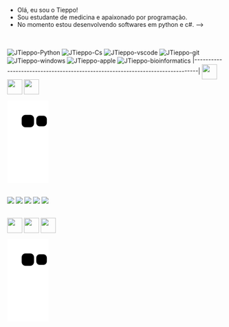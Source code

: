 
- Olá, eu sou o Tieppo!
- Sou estudante de medicina e apaixonado por programação.
- No momento estou desenvolvendo softwares em python e c#.
-->
##
</div>
<div style="display: inline_block"><br>
  <img align="center" alt="JTieppo-Python" height="35" width="35" src="https://cdn-icons-png.flaticon.com/512/5968/5968350.png">
  <img align="center" alt="JTieppo-Cs" height="35" width="35" src="https://cdn-icons-png.flaticon.com/512/6132/6132221.png">
  <img align="center" alt="JTieppo-vscode" height="35" width="35" src="https://cdn-icons-png.flaticon.com/512/906/906324.png">
  <img align="center" alt="JTieppo-git" height="35" width="35" src="https://cdn-user-icons.flaticon.com/88167/88167992/1671314152977.svg?token=exp=1671315096~hmac=f3c1ba297687a15b6e683acbdd80a010">
  <img align="center" alt="JTieppo-windows" height="35" width="35" src="https://cdn-icons-png.flaticon.com/512/906/906308.png">
  <img align="center" alt="JTieppo-apple" height="35" width="35" src="https://cdn-user-icons.flaticon.com/88167/88167992/1671314487805.svg?token=exp=1671315393~hmac=315cd2b7ef09bde7e05db3c5f73d2c24">
  <img align="center" alt="JTieppo-bioinformatics" height="35" width="35" src="https://cdn-icons-png.flaticon.com/512/1753/1753343.png"> 
   |-------------------------------------------------------------------------------|
  <a href="https://instagram.com/e.tieppo" target="_blank"><img align="center" height="35" width="35" src="https://cdn-icons-png.flaticon.com/512/3955/3955024.png" target="_blank"></a>
  <a href="https://www.linkedin.com/in/emerson-tieppo-jr-13808725b/" target="_blank"><img align="center" height="35" width="35" src="https://cdn-icons-png.flaticon.com/512/145/145807.png" target="_blank"></a>
 	 <a href="https://www.freelancer.com/u/ETieppo" target="_blank"><img align="center" height="35" width="35" src="https://cdn-icons-png.flaticon.com/512/3294/3294838.png" target="_blank"></a>
 
  ![Snake animation](https://github.com/JTieppo/JTieppo/blob/output/github-contribution-grid-snake.svg)
</div>

##

 <div>
  <a href="https://github.com/JTieppo">

   
[![](https://raw.githubusercontent.com/JTieppo/JTieppo/main/profile-summary-card-output/2077/0-profile-details.svg)](https://github.com/vn7n24fzkq/github-profile-summary-cards)
[![](https://raw.githubusercontent.com/JTieppo/JTieppo/main/profile-summary-card-output/2077/1-repos-per-language.svg)](https://github.com/vn7n24fzkq/github-profile-summary-cards) [![](https://raw.githubusercontent.com/JTieppo/JTieppo/main/profile-summary-card-output/2077/2-most-commit-language.svg)](https://github.com/vn7n24fzkq/github-profile-summary-cards)
[![](https://raw.githubusercontent.com/JTieppo/JTieppo/main/profile-summary-card-output/2077/3-stats.svg)](https://github.com/vn7n24fzkq/github-profile-summary-cards) [![](https://raw.githubusercontent.com/JTieppo/JTieppo/main/profile-summary-card-output/2077/4-productive-time.svg)](https://github.com/vn7n24fzkq/github-profile-summary-cards)

  
  ##
 
<div> 
  <a href="https://instagram.com/e.tieppo" target="_blank"><img align="center" height="35" width="35" src="https://cdn-icons-png.flaticon.com/512/3955/3955024.png" target="_blank"></a>
  <a href="https://www.linkedin.com/in/emerson-tieppo-jr-13808725b/" target="_blank"><img align="center" height="35" width="35" src="https://cdn-icons-png.flaticon.com/512/145/145807.png" target="_blank"></a>
 	 <a href="https://www.freelancer.com/u/ETieppo" target="_blank"><img align="center" height="35" width="35" src="https://cdn-icons-png.flaticon.com/512/3294/3294838.png" target="_blank"></a>
 
  ![Snake animation](https://github.com/JTieppo/JTieppo/blob/output/github-contribution-grid-snake.svg)
 
</div>
